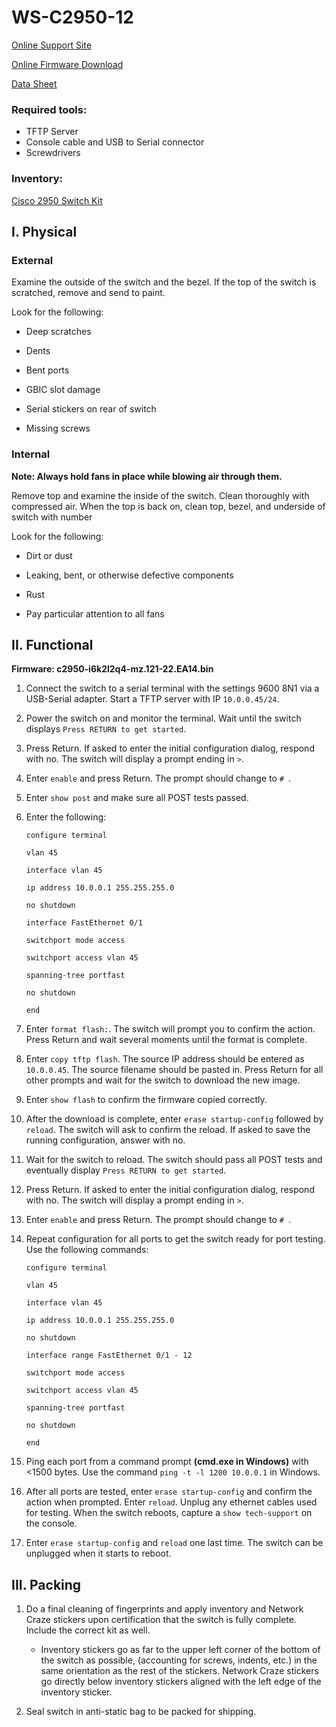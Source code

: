 # WS-C2950-12

[Online Support Site]()

[Online Firmware Download]()

[Data Sheet](Docs\ccmigration_09186a00801cfb71.pdf)

### Required tools:
- TFTP Server
- Console cable and USB to Serial connector
- Screwdrivers

### Inventory:

[Cisco 2950 Switch Kit](Cisco_2950_kit.md)

## I. Physical

### External

Examine the outside of the switch and the bezel. If the top of the switch is scratched, remove and send to paint.  

Look for the following:

- Deep scratches

- Dents

- Bent ports

- GBIC slot damage

- Serial stickers on rear of switch

- Missing screws

### Internal

**Note: Always hold fans in place while blowing air through them.**

Remove top and examine the inside of the switch. Clean thoroughly with compressed air. When the top is back on, clean top, bezel, and underside of switch with number 

Look for the following:

- Dirt or dust

- Leaking, bent, or otherwise defective components

- Rust

- Pay particular attention to all fans
	
## II. Functional

**Firmware: c2950-i6k2l2q4-mz.121-22.EA14.bin**

1. Connect the switch to a serial terminal with the settings 9600 8N1 via a USB-Serial adapter. Start a TFTP server with IP `10.0.0.45/24`.

1. Power the switch on and monitor the terminal. Wait until the switch displays `Press RETURN to get started`.

1. Press Return. If asked to enter the initial configuration dialog, respond with no. The switch will display a prompt ending in `>`.

1. Enter `enable` and press Return. The prompt should change to `# `.

1. Enter `show post` and make sure all POST tests passed.

1. Enter the following:

	`configure terminal`
	
	`vlan 45`

	`interface vlan 45`

	`ip address 10.0.0.1 255.255.255.0`

	`no shutdown`

	`interface FastEthernet 0/1`

	`switchport mode access`

	`switchport access vlan 45`

	`spanning-tree portfast`

	`no shutdown`

	`end`
	
1. Enter `format flash:`. The switch will prompt you to confirm the action. Press Return and wait several moments until the format is complete.

1. Enter `copy tftp flash`. The source IP address should be entered as `10.0.0.45`. The source filename should be pasted in. Press Return for all other prompts and wait for the switch to download the new image.

1. Enter `show flash` to confirm the firmware copied correctly.

1. After the download is complete, enter `erase startup-config` followed by `reload`. The switch will ask to confirm the reload. If asked to save the running configuration, answer with no.

1. Wait for the switch to reload. The switch should pass all POST tests and eventually display `Press RETURN to get started`.

1. Press Return. If asked to enter the initial configuration dialog, respond with no. The switch will display a prompt ending in `>`.

1. Enter `enable` and press Return. The prompt should change to `# `.

1. Repeat configuration for all ports to get the switch ready for port testing. Use the following commands:

	`configure terminal`
	
	`vlan 45`

	`interface vlan 45`

	`ip address 10.0.0.1 255.255.255.0`

	`no shutdown`

	`interface range FastEthernet 0/1 - 12`

	`switchport mode access`

	`switchport access vlan 45`

	`spanning-tree portfast`

	`no shutdown`

	`end`

1. Ping each port from a command prompt **(cmd.exe in Windows)** with <1500 bytes. Use the command `ping -t -l 1200 10.0.0.1` in Windows.

1. After all ports are tested, enter `erase startup-config` and confirm the action when prompted. Enter `reload`.  Unplug any ethernet cables used for testing. When the switch reboots, capture a `show tech-support` on the console. 

1. Enter `erase startup-config` and `reload` one last time.  The switch can be unplugged when it starts to reboot. 

## III. Packing

1. Do a final cleaning of fingerprints and apply inventory and Network Craze stickers upon certification that the switch is fully complete. Include the correct kit as well.

	- Inventory stickers go as far to the upper left corner of the bottom of the switch as possible, (accounting for screws, indents, etc.) in the same orientation as the rest of the stickers.  Network Craze stickers go directly below inventory stickers aligned with the left edge of the inventory sticker.
	
1. Seal switch in anti-static bag to be packed for shipping.
